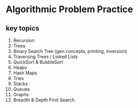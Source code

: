 # Algorithmic Problem Practice

## key topics

1. Recursion
2. Trees
3. Binary Search Tree (gen concepts, printing, inversion) 
4. Traversing Trees / Linked Lists
5. QuickSort & BubbleSort
6. Heaps
7. Hash Maps
8. Tries
9. Stacks
10. Queues
11. Graphs 
12. Breadth & Depth First Search
